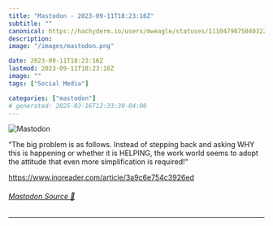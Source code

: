 ```yaml
---
title: "Mastodon - 2023-09-11T18:23:16Z"
subtitle: ""
canonical: https://hachyderm.io/users/mweagle/statuses/111047907504032264
description:
image: "/images/mastodon.png"

date: 2023-09-11T18:23:16Z
lastmod: 2023-09-11T18:23:16Z
image: ""
tags: ["Social Media"]

categories: ["mastodon"]
# generated: 2025-03-16T12:33:30-04:00
---
```

![Mastodon](/images/mastodon.png)

<p>“The big problem is as follows. Instead of stepping back and asking WHY this is happening or whether it is HELPING, the work world seems to adopt the attitude that even more simplification is required!“</p><p><a href="https://www.inoreader.com/article/3a9c6e754c3926ed" target="_blank" rel="nofollow noopener noreferrer" translate="no"><span class="invisible">https://www.</span><span class="ellipsis">inoreader.com/article/3a9c6e75</span><span class="invisible">4c3926ed</span></a></p>


###### [Mastodon Source 🐘](https://hachyderm.io/@mweagle/111047907504032264)

___
